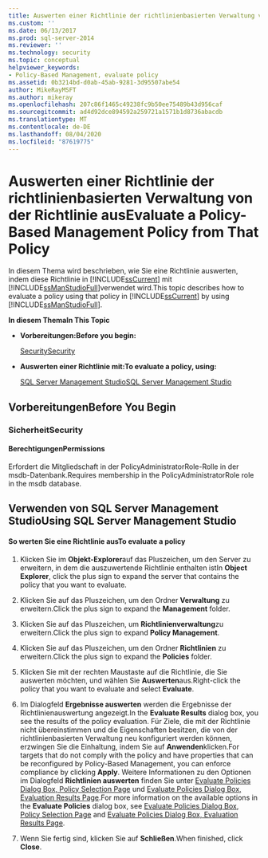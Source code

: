 ```yaml
---
title: Auswerten einer Richtlinie der richtlinienbasierten Verwaltung von der Richtlinie aus | Microsoft-Dokumentation
ms.custom: ''
ms.date: 06/13/2017
ms.prod: sql-server-2014
ms.reviewer: ''
ms.technology: security
ms.topic: conceptual
helpviewer_keywords:
- Policy-Based Management, evaluate policy
ms.assetid: 0b3214bd-d0ab-45ab-9281-3d95507abe54
author: MikeRayMSFT
ms.author: mikeray
ms.openlocfilehash: 207c86f1465c49238fc9b50ee75489b43d956caf
ms.sourcegitcommit: ad4d92dce894592a259721a1571b1d8736abacdb
ms.translationtype: MT
ms.contentlocale: de-DE
ms.lasthandoff: 08/04/2020
ms.locfileid: "87619775"
---
```

# <a name="evaluate-a-policy-based-management-policy-from-that-policy"></a><span data-ttu-id="0a6ab-102">Auswerten einer Richtlinie der richtlinienbasierten Verwaltung von der Richtlinie aus</span><span class="sxs-lookup"><span data-stu-id="0a6ab-102">Evaluate a Policy-Based Management Policy from That Policy</span></span>
  <span data-ttu-id="0a6ab-103">In diesem Thema wird beschrieben, wie Sie eine Richtlinie auswerten, indem diese Richtlinie in [!INCLUDE[ssCurrent](../../includes/sscurrent-md.md)] mit [!INCLUDE[ssManStudioFull](../../includes/ssmanstudiofull-md.md)]verwendet wird.</span><span class="sxs-lookup"><span data-stu-id="0a6ab-103">This topic describes how to evaluate a policy using that policy in [!INCLUDE[ssCurrent](../../includes/sscurrent-md.md)] by using [!INCLUDE[ssManStudioFull](../../includes/ssmanstudiofull-md.md)].</span></span>  
  
 <span data-ttu-id="0a6ab-104">**In diesem Thema**</span><span class="sxs-lookup"><span data-stu-id="0a6ab-104">**In This Topic**</span></span>  
  
-   <span data-ttu-id="0a6ab-105">**Vorbereitungen:**</span><span class="sxs-lookup"><span data-stu-id="0a6ab-105">**Before you begin:**</span></span>  
  
     [<span data-ttu-id="0a6ab-106">Security</span><span class="sxs-lookup"><span data-stu-id="0a6ab-106">Security</span></span>](#Security)  
  
-   <span data-ttu-id="0a6ab-107">**Auswerten einer Richtlinie mit:**</span><span class="sxs-lookup"><span data-stu-id="0a6ab-107">**To evaluate a policy, using:**</span></span>  
  
     [<span data-ttu-id="0a6ab-108">SQL Server Management Studio</span><span class="sxs-lookup"><span data-stu-id="0a6ab-108">SQL Server Management Studio</span></span>](#SSMSProcedure)  
  
##  <a name="before-you-begin"></a><a name="BeforeYouBegin"></a> <span data-ttu-id="0a6ab-109">Vorbereitungen</span><span class="sxs-lookup"><span data-stu-id="0a6ab-109">Before You Begin</span></span>  
  
###  <a name="security"></a><a name="Security"></a> <span data-ttu-id="0a6ab-110">Sicherheit</span><span class="sxs-lookup"><span data-stu-id="0a6ab-110">Security</span></span>  
  
####  <a name="permissions"></a><a name="Permissions"></a> <span data-ttu-id="0a6ab-111">Berechtigungen</span><span class="sxs-lookup"><span data-stu-id="0a6ab-111">Permissions</span></span>  
 <span data-ttu-id="0a6ab-112">Erfordert die Mitgliedschaft in der PolicyAdministratorRole-Rolle in der msdb-Datenbank.</span><span class="sxs-lookup"><span data-stu-id="0a6ab-112">Requires membership in the PolicyAdministratorRole role in the msdb database.</span></span>  
  
##  <a name="using-sql-server-management-studio"></a><a name="SSMSProcedure"></a> <span data-ttu-id="0a6ab-113">Verwenden von SQL Server Management Studio</span><span class="sxs-lookup"><span data-stu-id="0a6ab-113">Using SQL Server Management Studio</span></span>  
  
#### <a name="to-evaluate-a-policy"></a><span data-ttu-id="0a6ab-114">So werten Sie eine Richtlinie aus</span><span class="sxs-lookup"><span data-stu-id="0a6ab-114">To evaluate a policy</span></span>  
  
1.  <span data-ttu-id="0a6ab-115">Klicken Sie im **Objekt-Explorer**auf das Pluszeichen, um den Server zu erweitern, in dem die auszuwertende Richtlinie enthalten ist</span><span class="sxs-lookup"><span data-stu-id="0a6ab-115">In **Object Explorer**, click the plus sign to expand the server that contains the policy that you want to evaluate.</span></span>  
  
2.  <span data-ttu-id="0a6ab-116">Klicken Sie auf das Pluszeichen, um den Ordner **Verwaltung** zu erweitern.</span><span class="sxs-lookup"><span data-stu-id="0a6ab-116">Click the plus sign to expand the **Management** folder.</span></span>  
  
3.  <span data-ttu-id="0a6ab-117">Klicken Sie auf das Pluszeichen, um **Richtlinienverwaltung**zu erweitern.</span><span class="sxs-lookup"><span data-stu-id="0a6ab-117">Click the plus sign to expand **Policy Management**.</span></span>  
  
4.  <span data-ttu-id="0a6ab-118">Klicken Sie auf das Pluszeichen, um den Ordner **Richtlinien** zu erweitern.</span><span class="sxs-lookup"><span data-stu-id="0a6ab-118">Click the plus sign to expand the **Policies** folder.</span></span>  
  
5.  <span data-ttu-id="0a6ab-119">Klicken Sie mit der rechten Maustaste auf die Richtlinie, die Sie auswerten möchten, und wählen Sie **Auswerten**aus.</span><span class="sxs-lookup"><span data-stu-id="0a6ab-119">Right-click the policy that you want to evaluate and select **Evaluate**.</span></span>  
  
6.  <span data-ttu-id="0a6ab-120">Im Dialogfeld **Ergebnisse auswerten**  werden die Ergebnisse der Richtlinienauswertung angezeigt.</span><span class="sxs-lookup"><span data-stu-id="0a6ab-120">In the **Evaluate Results**  dialog box, you see the results of the policy evaluation.</span></span> <span data-ttu-id="0a6ab-121">Für Ziele, die mit der Richtlinie nicht übereinstimmen und die Eigenschaften besitzen, die von der richtlinienbasierten Verwaltung neu konfiguriert werden können, erzwingen Sie die Einhaltung, indem Sie auf **Anwenden**klicken.</span><span class="sxs-lookup"><span data-stu-id="0a6ab-121">For targets that do not comply with the policy and have properties that can be reconfigured by Policy-Based Management, you can enforce compliance by clicking **Apply**.</span></span> <span data-ttu-id="0a6ab-122">Weitere Informationen zu den Optionen im Dialogfeld **Richtlinien auswerten** finden Sie unter [Evaluate Policies Dialog Box, Policy Selection Page](evaluate-policies-dialog-box-policy-selection-page.md) und [Evaluate Policies Dialog Box, Evaluation Results Page](evaluate-policies-dialog-box-evaluation-results-page.md).</span><span class="sxs-lookup"><span data-stu-id="0a6ab-122">For more information on the available options in the **Evaluate Policies** dialog box, see [Evaluate Policies Dialog Box, Policy Selection Page](evaluate-policies-dialog-box-policy-selection-page.md) and [Evaluate Policies Dialog Box, Evaluation Results Page](evaluate-policies-dialog-box-evaluation-results-page.md).</span></span>  
  
7.  <span data-ttu-id="0a6ab-123">Wenn Sie fertig sind, klicken Sie auf **Schließen**.</span><span class="sxs-lookup"><span data-stu-id="0a6ab-123">When finished, click **Close**.</span></span>  
  
  

